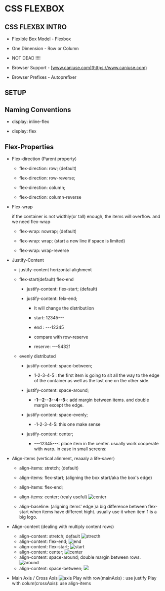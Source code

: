 # CSS FLEXBOX

## CSS FLEXBX INTRO

- Flexible Box Model - Flexbox

- One Dimension - Row or Column

- NOT DEAD !!!!

- Browser Support - [www.caniuse.com](https://www.caniuse.com)

- Browser Prefixes - Autoprefixer

## SETUP

## Naming Conventions

- display: inline-flex

- display: flex

## Flex-Properties

- Flex-direction (Parent property)

  - flex-direction: row; (default)

  - flex-direction: row-reverse;

  - flex-direction: column;

  - flex-direction: column-reverse

- Flex-wrap

  if the container is not widthly(or tall) enough, the items will overflow. and we need flex-wrap

  - flex-wrap: nowrap; (default)

  - flex-wrap: wrap; (start a new line if space is limited)

  - flex-wrap: wrap-reverse

- Justify-Content

  - justify-content horizontal alighment

  - flex-start(default) flex-end

    - justify-content: flex-start; (default)

    - justify-content: felx-end;

      - It will change the distributiion

      - start: 12345---

      - end : ---12345

      - compare with row-reserve

      - reserve: ---54321

  - evenly distributed

    - justify-content: space-between;

      - 1-2-3-4-5 : the first item is going to sit all the way to the edge of the container as well as the last one on the other side.

    - justify-content: space-around;

      - **-1--2--3--4--5**-: add margin between items. and double margin except the edge.

    - justify-content: space-evenly;

      - \-1-2-3-4-5: this one make sense

    - justify-content: center;

      - \---12345---: place item in the center. usually work cooperate with warp. in case in small screens:

- Align-items (vertical alinment, reaaaly a life-saver)

  - align-items: stretch; (default)

  - align-items: flex-start; (aligning the box start/aka the box's edge)

  - align-items: flex-end;

  - align-items: center; (realy useful)
    ![center](../img/flex-align-center.png)

  - align-baseline: (aligning items' edge )a big difference between flex-start when items have different hight. usually use it when item 1 is a big logo.

- Align-content (dealing with multiply content rows)

  - align-content: stretch; default
    ![strecth](../img/align-content-stretch.png)
  - align-content: flex-end;
    ![end](../img/align-content-flex-end.png)
  - align-content: flex-start;
    ![start](../img/align-content-flex-start.png)
  - align-content: center;
    ![center](../img/align-content-center.png)
  - align-content: space-around;
    double margin between rows.
    ![around](../img/align-content-flex-space-around.png)
  - align-content: space-between;
    ![](../img/align-content-space-between.png)

- Main Axis / Cross Axis
  ![axis](../img/MainAxis.png)
  Play with row(mainAxis) : use justify
  Play with colum(crossAxis): use align-items
